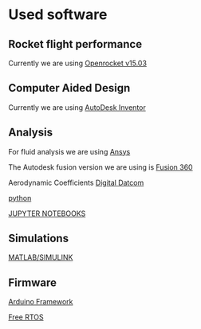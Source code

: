 
# Used software

## Rocket flight performance

Currently we are using [Openrocket v15.03](https://github.com/openrocket/openrocket/releases/download/release-15.03/OpenRocket-15.03.jar)

## Computer Aided Design

Currently we are using [AutoDesk Inventor](https://www.autodesk.com/education/edu-software/overview)

## Analysis

For fluid analysis we are using [Ansys](https://www.ansys.com/academic/students)

The Autodesk fusion version we are using is [Fusion 360](https://www.autodesk.com/products/fusion-360/free-trial)

Aerodynamic Coefficients [Digital Datcom](http://www.holycows.net/datcom/buy.html)

[python](https://www.python.org/downloads/)

[JUPYTER NOTEBOOKS](https://jupyter.org/install)
## Simulations
[MATLAB/SIMULINK](https://www.mathworks.com/products/matlab/student.html)

## Firmware
[Arduino Framework](https://www.arduino.cc/reference/en/)

[Free RTOS](https://www.freertos.org/a00106.html)

